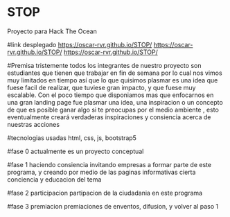 # STOP
Proyecto para Hack The Ocean

#link desplegado
https://oscar-rvr.github.io/STOP/
https://oscar-rvr.github.io/STOP/
https://oscar-rvr.github.io/STOP/

#Premisa
tristemente todos los integrantes de nuestro proyecto son estudiantes que tienen que trabajar en fin de semana por lo cual nos vimos muy limitados en tiempo así que lo que quisimos plasmar es una idea que fuese facil de realizar, que tuviese gran impacto, y que fuese muy escalable. Con el poco tiempo que disponiamos mas que enfocarnos en una gran landing page fue plasmar una idea, una inspiracion o un concepto de que es posible ganar algo si te preocupas por el medio ambiente , esto eventualmente creará verdaderas inspiraciones y consiencia acerca de nuestras acciones

#tecnologias usadas
html, css, js, bootstrap5


#fase 0
actualmente es un proyecto conceptual

#fase 1 haciendo consiencia
invitando empresas a formar parte de este programa, y creando por medio de las paginas informativas cierta conciencia y educacion del tema

#fase 2 participacion
partipacion de la ciudadania en este programa

#fase 3 premiacion
premiaciones de enventos, difusion, y volver al paso 1

